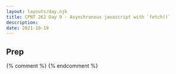 ```yaml
---
layout: layouts/day.njk
title: CPNT 262 Day 9 - Asynchronous javascript with `fetch()`
description: 
date: 2021-10-19
---
```


## Prep

{% comment %}
{% endcomment %}
